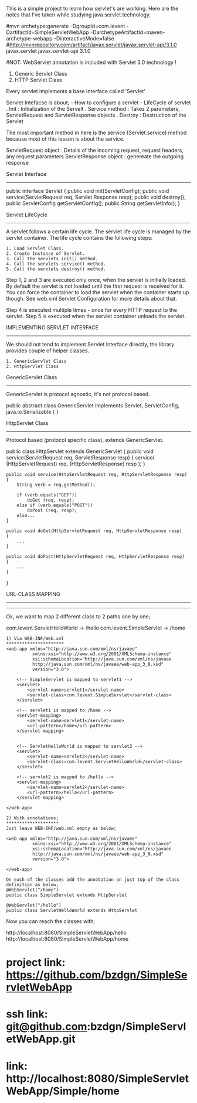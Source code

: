 This is a simple project to learn how servlet's are working. Here are the notes
that I've taken while studying java servlet technology.

#mvn archetype:generate -DgroupId=com.levent -DartifactId=SimpleServletWebApp -DarchetypeArtifactId=maven-archetype-webapp -DinteractiveMode=false
#http://mvnrepository.com/artifact/javax.servlet/javax.servlet-api/3.1.0
<dependency>
	<groupId>javax.servlet</groupId>
	<artifactId>javax.servlet-api</artifactId>
	<version>3.1.0</version>
</dependency>

#NOT: WebServlet annotation is included with Servlet 3.0 technology !

1. Generic Servlet Class
2. HTTP Servlet Class

Every servlet implements a base interface called 'Servlet'

Servlet Intefacse is about;
	- How to configure a servlet
	- LifeCycle of servlet
		. Init			 : Initialization of the Servelt
		. Service method : Takes 2 parameters, ServletRequest and ServletResponse objects
		. Destroy		 : Destruction of the Servlet

The most important method in here is the service (Servlet.service) method because
most of this lesson is about the service.

ServletRequest object 	: Details of the incoming request, request headers, any request parameters
ServletResponse object 	: genereate the outgoing response

Servlet Interface
*****************

public interface Servlet
{
	public void init(ServletConfig);
	public void service(ServletRequest req, Servlet Response resp);
	public void destroy();
	public ServletConfig getServletConfig();
	public String getServletInfo();
}

Servlet LifeCycle
*****************
A servlet follows a certain life cycle. The servlet life cycle is managed by the servlet container.
The life cycle contains the following steps:

	1. Load Servlet Class.
	2. Create Instance of Servlet.
	3. Call the servlets init() method.
	4. Call the servlets service() method.
	5. Call the servlets destroy() method.

Step 1, 2 and 3 are executed only once, when the servlet is initially loaded.
By default the servlet is not loaded until the first request is received for it.
You can force the container to load the servlet when the container starts up though.
See web.xml Servlet Configuration for more details about that.

Step 4 is executed multiple times - once for every HTTP request to the servlet.
Step 5 is executed when the servlet container unloads the servlet.


IMPLEMENTING SERVLET INTERFACE
******************************
We should not tend to implement Servlet Interface directly, the library provides couple of
helper classes.

	1. GenericServlet Class
	2. HttpServlet Class
	
GenericServlet Class
********************
GenericServlet is protocol agnostic, it's not protocol based.

public abstract class GenericServlet implements Servlet, 
												ServletConfig, 
												java.io.Serializable
{
}

HttpServlet Class
*****************
Protocol based (protocol specific class), extends GenericServlet.

public class HttpServlet extends GenericServlet
{
	public void service(ServletRequest req, ServletResponse resp)
	{
		service( (HttpServletRequest) req, (HttpServletResponse) resp );
	}
	
	public void service(HttpServletRequest req, HttpServletResponse resp)
	{
		String verb = req.getMethod();
		
		if (verb.equals("GET"))
			doGet (req, resp);
		else if (verb.equals("POST"))
			doPost (req, resp);
		else...
	}
	
	public void doGet(HttpServletRequest req, HttpServletResponse resp)
	{
		...
	}
	
	public void doPost(HttpServletRequest req, HttpServletResponse resp)
	{
		...
	}
}

URL-CLASS MAPPING
*****************
*****************
Ok, we want to map 2 different class to 2 paths one by one;

com.levent.ServletHelloWorld	->	/hello
com.levent.SimpleServlet		->	/home

	1) Via WEB-INF/Web.xml
	**********************
	<web-app xmlns="http://java.sun.com/xml/ns/javaee"
			  xmlns:xsi="http://www.w3.org/2001/XMLSchema-instance"
			  xsi:schemaLocation="http://java.sun.com/xml/ns/javaee 
			  http://java.sun.com/xml/ns/javaee/web-app_3_0.xsd"
			  version="3.0">
		
		<!-- SimpleServlet is mapped to servlet1 -->
		<servlet>
			<servlet-name>servlet1</servlet-name>
			<servlet-class>com.levent.SimpleServlet</servlet-class>
		</servlet>
		
		<!-- servlet1 is mapped to /home -->
		<servlet-mapping>
			<servlet-name>servlet1</servlet-name>
			<url-pattern>/home</url-pattern>
		</servlet-mapping>
		
		
		<!-- ServletHelloWorld is mapped to servlet2 -->
		<servlet>
			<servlet-name>servlet2</servlet-name>
			<servlet-class>com.levent.ServletHelloWorld</servlet-class>
		</servlet>
		
		<!-- servlet2 is mapped to /hello -->
		<servlet-mapping>
			<servlet-name>servlet2</servlet-name>
			<url-pattern>/hello</url-pattern>
		</servlet-mapping> 
		
	</web-app>

	2) With annotations;
	********************
	Just leave WEB-INF/web.xml empty as below;

	<web-app xmlns="http://java.sun.com/xml/ns/javaee"
			  xmlns:xsi="http://www.w3.org/2001/XMLSchema-instance"
			  xsi:schemaLocation="http://java.sun.com/xml/ns/javaee 
			  http://java.sun.com/xml/ns/javaee/web-app_3_0.xsd"
			  version="3.0">
			  
	</web-app>

	On each of the classes add the annotation on just top of the class definition as below;
	@WebServlet("/home")
	public class SimpleServlet extends HttpServlet

	@WebServlet("/hello")
	public class ServletHelloWorld extends HttpServlet

Now you can reach the classes with;

http://localhost:8080/SimpleServletWebApp/hello
http://localhost:8080/SimpleServletWebApp/home


# project link: https://github.com/bzdgn/SimpleServletWebApp
# ssh link: 	git@github.com:bzdgn/SimpleServletWebApp.git
# link: 		http://localhost:8080/SimpleServletWebApp/Simple/home